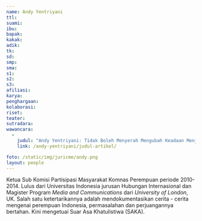 ```yaml
---
name: Andy Yentriyani
ttl:
suami:
ibu:
bapak:
kakak:
adik:
tk:
sd:
smp:
sma:
s1:
s2:
s3:
afiliasi:
karya:
penghargaan:
kolaborasi:
riset:
teater:
sutradara:
wawancara:
  -
    judul: "Andy Yentriyani: Tidak Boleh Menyerah Mengubah Keadaan Menjadi Lebih Indah"
    link: /andy-yentriyani/judul-artikel/

foto: /static/img/juricme/andy.png
layout: people
---
```


Ketua Sub Komisi Partisipasi Masyarakat Komnas Perempuan periode 2010-2014. Lulus dari Universitas Indonesia jurusan Hubungan Internasional dan Magister Program *Media and Communications* dari *University of London*, UK. Salah satu ketertarikannya adalah mendokumentasikan cerita - cerita mengenai perempuan Indonesia, permasalahan dan perjuangannya bertahan. Kini mengetuai Suar Asa Khatulistiwa (SAKA).
